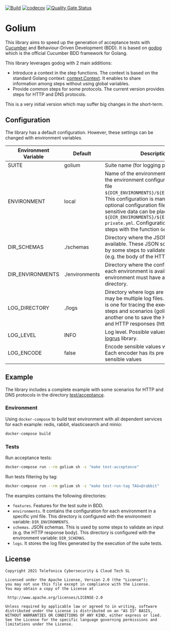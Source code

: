 [![Build](https://github.com/TelefonicaTC2Tech/golium/actions/workflows/ci.yml/badge.svg)](https://github.com/TelefonicaTC2Tech/golium/actions/workflows/ci.yml)
[![codecov](https://codecov.io/gh/TelefonicaTC2Tech/golium/branch/master/graph/badge.svg?token=PM0Q683ZPP)](https://codecov.io/gh/TelefonicaTC2Tech/golium)
[![Quality Gate Status](https://sonarcloud.io/api/project_badges/measure?project=golium&metric=alert_status)](https://sonarcloud.io/summary/new_code?id=golium)

# Golium

This library aims to speed up the generation of acceptance tests with [Cucumber](https://cucumber.io/) and Behaviour-Driven Development (BDD). It is based on [godog](https://github.com/cucumber/godog) which is the official Cucumber BDD framework for Golang.

This library leverages godog with 2 main additions:

- Introduce a context in the step functions. The context is based on the standard Golang context: [context.Context](https://golang.org/pkg/context/). It enables to share information among steps without using global variables.
- Provide common steps for some protocols. The current version provides steps for HTTP and DNS protocols.

This is a very initial version which may suffer big changes in the short-term.

## Configuration

The library has a default configuration. However, these settings can be changed with environment variables.

| Environment Variable | Default | Description |
| -------------------- | ------- | ----------- |
| SUITE | golium | Suite name (for logging purposes) |
| ENVIRONMENT | local | Name of the environment. Golium reads the environment configuration from the file `${DIR_ENVIRONMENTS}/${ENVIRONMENT}.yml`. This configuration is mandatory. An optional configuration file to separate sensitive data can be placed at `${DIR_ENVIRONMENTS}/${ENVIRONMENT}-private.yml`. Configuration is available to steps with the function `GetEnvironment()`. |
| DIR_SCHEMAS | ./schemas | Directory where the JSON schemas are available. These JSON schemas are used by some steps to validate some output (e.g. the body of the HTTP response). |
| DIR_ENVIRONMENTS | ./environments | Directory where the configuration for each environment is available. Each environment must have a yml file in this directory. |
| LOG_DIRECTORY | ./logs | Directory where logs are written. There may be multiple log files. Currently, there is one for tracing the execution of the steps and scenarios (golium.log) and another one to save the HTTP requests and HTTP responses (http.log). |
| LOG_LEVEL | INFO | Log level. Possible values are defined by [logrus](https://github.com/sirupsen/logrus) library. |
| LOG_ENCODE | false | Encode sensible values when configured. Each encoder has its pre-defined sensible values  |

## Example

The library includes a complete example with some scenarios for HTTP and DNS protocols in the directory [test/acceptance](test/acceptance).

### Environment

Using `docker-compose` to build test environment with all dependent services for each example: redis, rabbit, elasticsearch and minio:

```bash
docker-compose build
```

### Tests

Run acceptance tests:

```bash
docker-compose run --rm golium sh -c "make test-acceptance"
```

Run tests filtering by tag:

```bash
docker-compose run --rm golium sh -c "make test-run-tag TAG=@rabbit"
```

The examples contains the following directories:

- `features`. Features for the test suite in BDD.
- `environments`. It contains the configuration for each environment in a specific yml file. This directory is configured with the environment variable: `DIR_ENVIRONMENTS`.
- `schemas`. JSON schemas. This is used by some steps to validate an input (e.g. the HTTP response body). This directory is configured with the environment variable: `DIR_SCHEMAS`.
- `logs`. It stores the log files generated by the execution of the suite tests.

## License

```
Copyright 2021 Telefonica Cybersecurity & Cloud Tech SL

Licensed under the Apache License, Version 2.0 (the "License");
you may not use this file except in compliance with the License.
You may obtain a copy of the License at

 http://www.apache.org/licenses/LICENSE-2.0

Unless required by applicable law or agreed to in writing, software
distributed under the License is distributed on an "AS IS" BASIS,
WITHOUT WARRANTIES OR CONDITIONS OF ANY KIND, either express or lied.
See the License for the specific language governing permissions and
limitations under the License.
```
